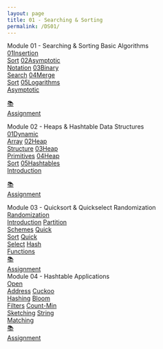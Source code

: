 ```yaml
---
layout: page
title: 01 - Searching & Sorting
permalink: /DS01/
---
```


<div class="row"><div class="btn text" markdown="1">
<div class="btn name">Module 01 - Searching & Sorting Basic Algorithms</div>
<div class="row" style="grid-template-columns: 1fr 1fr 1fr 1fr 1fr;">
  <a href="/01-MSDS/DS01/M101/" class="btn box2"><span class="btn box22">01</span>Insertion <br>Sort</a>
  <a href="/01-MSDS/DS01/M102/" class="btn box2"><span class="btn box22">02</span>Asymptotic<br>Notation</a>
  <a href="/01-MSDS/DS01/M103/" class="btn box2"><span class="btn box22">03</span>Binary    <br>Search</a>
  <a href="/01-MSDS/DS01/M104/" class="btn box2"><span class="btn box22">04</span>Merge     <br>Sort</a>
  <a href="/01-MSDS/DS01/M105/" class="btn box2"><span class="btn box22">05</span>Logarithms<br>Asymptotic</a>

  <a href="//" class="btn box2">📚<br>Assignment</a>
</div></div></div>

<div class="row"><div class="btn text" markdown="1">
<div class="btn name">Module 02 - Heaps & Hashtable Data Structures</div>
<div class="row" style="grid-template-columns: 1fr 1fr 1fr 1fr 1fr;">
  <a href="/01-MSDS/DS01/M201/" class="btn box2"><span class="btn box22">01</span>Dynamic   <br>Array</a>
  <a href="/01-MSDS/DS01/M202/" class="btn box2"><span class="btn box22">02</span>Heap      <br>Structure</a>
  <a href="/01-MSDS/DS01/M203/" class="btn box2"><span class="btn box22">03</span>Heap      <br>Primitives</a>
  <a href="/01-MSDS/DS01/M204/" class="btn box2"><span class="btn box22">04</span>Heap      <br>Sort</a>
  <a href="/01-MSDS/DS01/M205/" class="btn box2"><span class="btn box22">05</span>Hashtables<br>Introduction</a>

  <a href="//" class="btn box2">📚<br>Assignment</a>
</div></div></div>

<div class="row"><div class="btn text" markdown="1">
<div class="btn name">Module 03 - Quicksort & Quickselect Randomization</div>
<div class="row" style="grid-template-columns: 1fr 1fr 1fr 1fr 1fr;">
  <a href="/01-MSDS/DS01/M301/" class="btn box2">Randomization <br>Introduction</a>
  <a href="/01-MSDS/DS01/M302/" class="btn box2">Partition     <br>Schemes</a>
  <a href="/01-MSDS/DS01/M303/" class="btn box2">Quick         <br>Sort</a>
  <a href="/01-MSDS/DS01/M304/" class="btn box2">Quick         <br>Select</a>
  <a href="/01-MSDS/DS01/M305/" class="btn box2">Hash          <br>Functions</a>
  <br>
  <a href="//" class="btn box2">📚<br>Assignment</a>
</div></div></div>

<div class="row"><div class="btn text" markdown="1">
<div class="btn name">Module 04 - Hashtable Applications</div>
<div class="row" style="grid-template-columns: 1fr 1fr 1fr 1fr 1fr;">
  <a href="/01-MSDS/DS01/M401/" class="btn box2">Open     <br>Address</a>
  <a href="/01-MSDS/DS01/M402/" class="btn box2">Cuckoo   <br>Hashing</a>
  <a href="/01-MSDS/DS01/M403/" class="btn box2">Bloom    <br>Filters</a>
  <a href="/01-MSDS/DS01/M404/" class="btn box2">Count-Min<br>Sketching</a>
  <a href="/01-MSDS/DS01/M405/" class="btn box2">String   <br>Matching</a>
  <br>
  <a href="//" class="btn box2">📚<br>Assignment</a>
</div></div></div>
